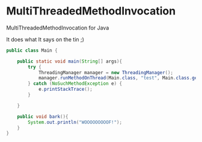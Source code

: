 # MultiThreadedMethodInvocation
MultiThreadedMethodInvocation for Java

It does what It says on the tin ;)

```java
public class Main {

    public static void main(String[] args){
        try {
            ThreadingManager manager = new ThreadingManager();
            manager.runMethodOnThread(Main.class, "test", Main.class.getMethod("bark"), new Object[]{});
        } catch (NoSuchMethodException e) {
            e.printStackTrace();
        }

    }

    public void bark(){
        System.out.println("WOOOOOOOOOF!");
    }
}

```

